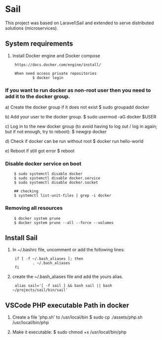 # Sail

This project was based on Laravel\Sail and extended to serve distributed solutions (microservices).

## System requirements

1) Install Docker engine and Docker compose

        https://docs.docker.com/engine/install/

        When need access private repositories
                $ docker login


### If you want to run docker as non-root user then you need to add it to the docker group.

a) Create the docker group if it does not exist
        $ sudo groupadd docker

b) Add your user to the docker group.
        $ sudo usermod -aG docker $USER
        
c) Log in to the new docker group (to avoid having to log out / log in again; but if not enough, try to reboot):
        $ newgrp docker

d) Check if docker can be run without root
        $ docker run hello-world

e) Reboot if still got error
        $ reboot


### Disable docker service on boot
        $ sudo systemctl disable docker
        $ sudo systemctl disable docker.service
        $ sudo systemctl disable docker.socket

        ## checking
        $ systemctl list-unit-files | grep -i docker


### Removing all resources
        $ docker system prune
        $ docker system prune --all --force --volumes


## Install Sail

1) In ~/.bashrc file, uncomment or add the following lines:

        if [ -f ~/.bash_aliases ]; then
                . ~/.bash_aliases
        fi

2) create the ~/.bash_aliases file and add the yours alias.

        alias sail='[ -f sail ] && bash sail || bash ~/projects/sail/bin/sail'


## VSCode PHP executable Path in docker

1) Create a file 'php.sh' to /usr/local/bin
        $ sudo cp ./assets/php.sh /usr/local/bin/php
 
2) Make it executable:
        $ sudo chmod +x /usr/local/bin/php

